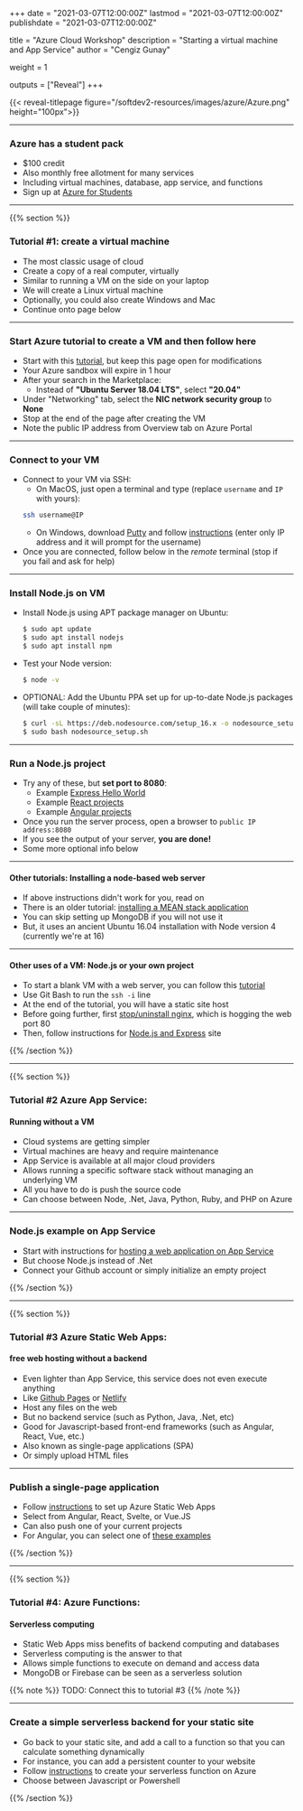 +++
date = "2021-03-07T12:00:00Z"
lastmod = "2021-03-07T12:00:00Z"
publishdate = "2021-03-07T12:00:00Z"

title = "Azure Cloud Workshop"
description = "Starting a virtual machine and App Service"
author = "Cengiz Gunay"

weight = 1

outputs = ["Reveal"]
+++

{{< reveal-titlepage figure="/softdev2-resources/images/azure/Azure.png" height="100px">}}

---

### Azure has a student pack

- $100 credit
- Also monthly free allotment for many services
- Including virtual machines, database, app service, and functions
- Sign up at [Azure for Students](https://azure.microsoft.com/en-us/free/students/)

---

{{% section %}}

### Tutorial #1: create a virtual machine

- The most classic usage of cloud
- Create a copy of a real computer, virtually
- Similar to running a VM on the side on your laptop
- We will create a Linux virtual machine
- Optionally, you could also create Windows and Mac
- Continue onto page below

---

### Start Azure tutorial to create a VM and then follow here

- Start with this [tutorial](https://docs.microsoft.com/en-us/learn/modules/intro-to-azure-virtual-machines/), but keep this page open for modifications
- Your Azure sandbox will expire in 1 hour
- After your search in the Marketplace:
  - Instead of **"Ubuntu Server 18.04 LTS"**, select **"20.04"**
- Under "Networking" tab, select the **NIC network security group** to **None**
- Stop at the end of the page after creating the VM
- Note the public IP address from Overview tab on Azure Portal

---

### Connect to your VM

- Connect to your VM via SSH:
  - On MacOS, just open a terminal and type (replace `username` and `IP` with yours):
  ```sh
  ssh username@IP
  ```
  - On Windows, download [Putty](https://www.chiark.greenend.org.uk/~sgtatham/putty/) and follow [instructions](https://www.ssh.com/ssh/putty/windows/) (enter only IP address and it will prompt for the username)
- Once you are connected, follow below in the *remote* terminal (stop if you fail and ask for help)

---

### Install Node.js on VM

- Install Node.js using APT package manager on Ubuntu:
  ```sh
  $ sudo apt update
  $ sudo apt install nodejs
  $ sudo apt install npm
  ```
- Test your Node version:
  ```sh
  $ node -v
  ```
- OPTIONAL: Add the Ubuntu PPA set up for up-to-date Node.js packages (will take couple of minutes):
  ```sh
  $ curl -sL https://deb.nodesource.com/setup_16.x -o nodesource_setup.sh
  $ sudo bash nodesource_setup.sh
  ```

---

### Run a Node.js project

- Try any of these, but **set port to 8080**:
  - Example [Express Hello World](https://expressjs.com/en/starter/hello-world.html)
  - Example [React projects](https://reactjs.org/community/examples.html)
  - Example [Angular projects](https://angular.io/guide/example-apps-list)
- Once you run the server process, open a browser to `public IP address:8080`
- If you see the output of your server, **you are done!**
- Some more optional info below

---

#### Other tutorials: Installing a node-based web server

- If above instructions didn't work for you, read on
- There is an older tutorial: [installing a MEAN stack application](https://docs.microsoft.com/en-us/learn/modules/build-a-web-app-with-mean-on-a-linux-vm/) 
- You can skip setting up MongoDB if you will not use it
- But, it uses an ancient Ubuntu 16.04 installation with Node version 4 (currently we're at 16)

---

#### Other uses of a VM: Node.js or your own project

- To start a blank VM with a web server, you can follow this [tutorial](https://docs.microsoft.com/en-us/azure/virtual-machines/linux/quick-create-portal) 
- Use Git Bash to run the `ssh -i` line
- At the end of the tutorial, you will have a static site host
- Before going further, first [stop/uninstall nginx](https://phoenixnap.com/kb/nginx-start-stop-restart), which is hogging the web port 80
- Then, follow instructions for [Node.js and Express](https://docs.microsoft.com/en-us/learn/modules/build-web-api-nodejs-express/) site

{{% /section %}}

---

{{% section %}}

### Tutorial #2 Azure App Service: 
#### Running without a VM

- Cloud systems are getting simpler
- Virtual machines are heavy and require maintenance
- App Service is available at all major cloud providers
- Allows running a specific software stack without managing an underlying VM
- All you have to do is push the source code
- Can choose between Node, .Net, Java, Python, Ruby, and PHP on Azure

---

### Node.js example on App Service

- Start with instructions for [hosting a web application on App Service](https://docs.microsoft.com/learn/modules/host-a-web-app-with-azure-app-service/)
- But choose Node.js instead of .Net
- Connect your Github account or simply initialize an empty project

{{% /section %}}

---

{{% section %}}

### Tutorial #3 Azure Static Web Apps: 
#### free web hosting without a backend

- Even lighter than App Service, this service does not even execute anything
- Like [Github Pages](https://pages.github.com/) or [Netlify](https://www.netlify.com/)
- Host any files on the web
- But no backend service (such as Python, Java, .Net, etc)
- Good for Javascript-based front-end frameworks (such as Angular, React, Vue, etc.)
- Also known as single-page applications (SPA)
- Or simply upload HTML files

---

### Publish a single-page application 

- Follow [instructions](https://docs.microsoft.com/en-us/learn/modules/publish-app-service-static-web-app-api/) to set up Azure Static Web Apps
- Select from Angular, React, Svelte, or Vue.JS
- Can also push one of your current projects
- For Angular, you can select one of [these examples](https://angular.io/guide/example-apps-list)

{{% /section %}}

---

{{% section %}}

### Tutorial #4: Azure Functions:
#### Serverless computing

- Static Web Apps miss benefits of backend computing and databases
- Serverless computing is the answer to that
- Allows simple functions to execute on demand and access data
- MongoDB or Firebase can be seen as a serverless solution

{{% note %}}
TODO: Connect this to tutorial #3
{{% /note %}}

---

### Create a simple serverless backend for your static site

- Go back to your static site, and add a call to a function so that you can calculate something dynamically
- For instance, you can add a persistent counter to your website
- Follow [instructions](https://docs.microsoft.com/en-us/learn/modules/create-serverless-logic-with-azure-functions/) to create your serverless function on Azure
- Choose between Javascript or Powershell

{{% /section %}}
